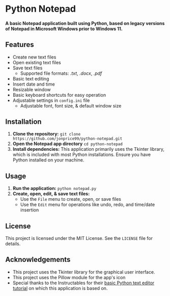 # Python Notepad
#### A basic Notepad application built using Python, based on legacy versions of Notepad in Microsoft Windows prior to Windows 11.

## Features
- Create new text files
- Open existing text files
- Save text files
    - Supported file formats: *.txt*, *.docx*, *.pdf*
- Basic text editing
- Insert date and time
- Resizable window
- Basic keyboard shortcuts for easy operation
- Adjustable settings in `config.ini` file
    - Adjustable font, font size, & default window size

## Installation
1. **Clone the repository:** ```git clone https://github.com/jonprice99/python-notepad.git```
2. **Open the Notepad app directory** ```cd python-notepad```
3. **Install dependencies:** This application primarily uses the Tkinter library, which is included with most Python installations. Ensure you have Python installed on your machine.

## Usage
1. **Run the application:** ```python notepad.py```
2. **Create, open, edit, & save text files:** 
    - Use the `File` menu to create, open, or save files
    - Use the `Edit` menu for operations like undo, redo, and time/date insertion

## License
This project is licensed under the MIT License. See the `LICENSE` file for details.

## Acknowledgements
- This project uses the Tkinter library for the graphical user interface.
- This project uses the Pillow module for the app's icon
- Special thanks to the Instructables for their [basic Python text editor tutorial](https://www.instructables.com/Create-a-Simple-Python-Text-Editor/) on which this application is based on.
